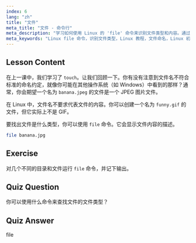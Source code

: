 ```yaml
---
index: 6
lang: "zh"
title: "文件"
meta_title: "文件 - 命令行"
meta_description: "学习如何使用 Linux 的 'file' 命令来识别文件类型和内容。通过这份适合初学者的指南，了解 Linux 文件命名约定。"
meta_keywords: "Linux file 命令，识别文件类型，Linux 教程，文件命名，Linux 初学者，Linux 指南"
---
```


## Lesson Content

在上一课中，我们学习了 `touch`。让我们回顾一下。你有没有注意到文件名不符合标准的命名约定，就像你可能在其他操作系统（如 Windows）中看到的那样？通常，你会期望一个名为 `banana.jpeg` 的文件是一个 JPEG 图片文件。

在 Linux 中，文件名不要求代表文件的内容。你可以创建一个名为 `funny.gif` 的文件，但它实际上不是 GIF。

要找出文件是什么类型，你可以使用 `file` 命令。它会显示文件内容的描述。

```bash
file banana.jpg
```

## Exercise

对几个不同的目录和文件运行 `file` 命令，并记下输出。

## Quiz Question

你可以使用什么命令来查找文件的文件类型？

## Quiz Answer

file
